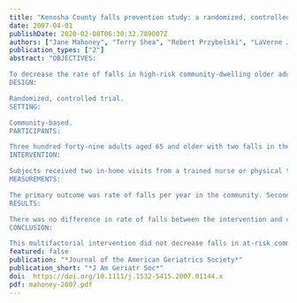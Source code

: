 ```yaml
---
title: "Kenosha County falls prevention study: a randomized, controlled trial of an intermediate-intensity, community-based multifactorial falls intervention"
date: 2007-04-01
publishDate: 2020-02-08T06:30:32.789007Z
authors: ["Jane Mahoney", "Terry Shea", "Robert Przybelski", "LaVerne Jaros", "Ronald Gangnon", "Sandy Cech", "Alice Schwalbe"]
publication_types: ["2"]
abstract: "OBJECTIVES:

To decrease the rate of falls in high-risk community-dwelling older adults.
DESIGN:

Randomized, controlled trial.
SETTING:

Community-based.
PARTICIPANTS:

Three hundred forty-nine adults aged 65 and older with two falls in the previous year or one fall in the previous 2 years with injury or balance problems.
INTERVENTION:

Subjects received two in-home visits from a trained nurse or physical therapist who assessed falls risk factors using an algorithm. The intervention consisted of recommendations to the subject and their primary physician, referrals to physical therapy and other providers, 11 monthly telephone calls, and a balance exercise plan. Control subjects received a home safety assessment.
MEASUREMENTS:

The primary outcome was rate of falls per year in the community. Secondary outcomes included all-cause hospitalizations and nursing home admissions per year.
RESULTS:

There was no difference in rate of falls between the intervention and control groups (rate ratio (RR)=0.81, P=.27). Nursing home days were fewer in the intervention group (10.3 vs 20.5 days, P=.04). Intervention subjects with a Mini-Mental State Examination (MMSE) score of 27 or less had a lower rate of falls (RR=0.55; P=.05) and, if they lived with someone, had fewer hospitalizations (RR=0.44, P=.05), nursing home admissions (RR=0.15, P=.003), and nursing home days (7.5 vs 58.2, P=.008).
CONCLUSION:

This multifactorial intervention did not decrease falls in at-risk community-living adults but did decrease nursing home utilization. There was evidence of efficacy in the subgroup who had an MMSE score of 27 or less and lived with a caregiver, but validation is required."
featured: false
publication: "*Journal of the American Geriatrics Society*"
publication_short: "*J Am Geriatr Soc*"
doi:  https://doi.org/10.1111/j.1532-5415.2007.01144.x
pdf: mahoney-2007.pdf
---
```


